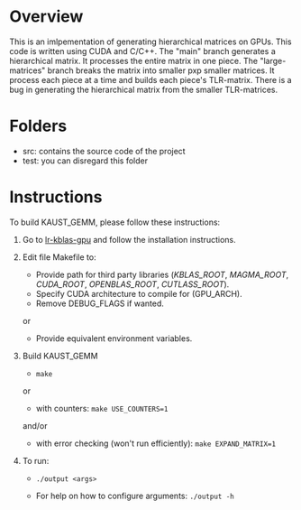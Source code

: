 # Overview
This is an imlpementation of generating hierarchical matrices on GPUs. This code is written using CUDA and C/C++.
The "main" branch generates a hierarchical matrix. It processes the entire matrix in one piece.
The "large-matrices" branch breaks the matrix into smaller pxp smaller matrices. It process each piece at a time and builds each piece's TLR-matrix. There is a bug in generating the hierarchical matrix from the smaller TLR-matrices.

# Folders
- src: contains the source code of the project
- test: you can disregard this folder

# Instructions

To build KAUST_GEMM, please follow these instructions:

1.  Go to  [lr-kblas-gpu](https://github.com/AdnanJaljuli/lr-kblas-gpu.git) and follow the installation instructions.

2.  Edit file Makefile to:
    - Provide path for third party libraries (_KBLAS_ROOT_, _MAGMA_ROOT_, _CUDA_ROOT_, _OPENBLAS_ROOT_, _CUTLASS_ROOT_).
    - Specify CUDA architecture to compile for (GPU_ARCH).
    - Remove DEBUG_FLAGS if wanted.

    or

    - Provide equivalent environment variables.

3.  Build KAUST_GEMM
    - ```make```

    or
    
    
    - with counters: ```make USE_COUNTERS=1```

    and/or
    
    - with error checking (won't run efficiently): ```make EXPAND_MATRIX=1```

4.  To run:
    - ```./output <args>```

    - For help on how to configure arguments: ```./output -h ```

